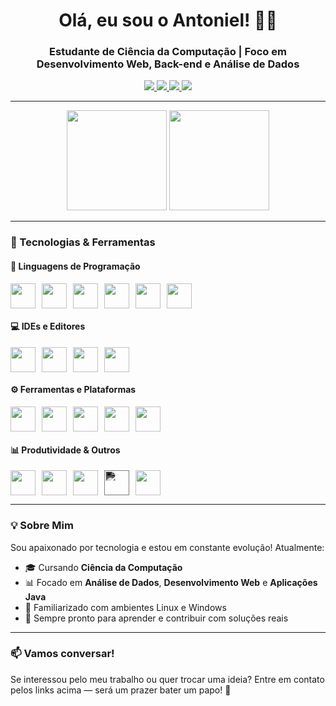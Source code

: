 <h1 align="center">Olá, eu sou o Antoniel! 👋🏻</h1>
<h3 align="center">Estudante de Ciência da Computação | Foco em Desenvolvimento Web, Back-end e Análise de Dados </h3>

<div align="center">
  <a href="https://www.linkedin.com/in/antoniel-bezerra-ti/" target="_blank">
    <img src="https://img.shields.io/badge/LinkedIn-0A66C2?style=for-the-badge&logo=linkedin&logoColor=white"/>
  </a>
  <a href="https://www.instagram.com/antoniel_silva12t/" target="_blank">
    <img src="https://img.shields.io/badge/Instagram-E4405F?style=for-the-badge&logo=instagram&logoColor=white"/>
  </a>
  <a href="mailto:antonielbezerrasilva10@gmail.com">
    <img src="https://img.shields.io/badge/Gmail-D14836?style=for-the-badge&logo=gmail&logoColor=white"/>
  </a>
  <a href="https://wa.me/5599984182844" target="_blank">
    <img src="https://img.shields.io/badge/WhatsApp-25D366?style=for-the-badge&logo=whatsapp&logoColor=white"/>
  </a>
</div>

---

<div align="center">
  <img height="160em" src="https://github-readme-stats.vercel.app/api?username=dev-antoniel&show_icons=true&theme=github_dark"/>
  <img height="160em" src="https://github-readme-stats.vercel.app/api/top-langs/?username=dev-antoniel&layout=compact&theme=github_dark"/>
</div>

---

### 🚀 Tecnologias & Ferramentas

#### 🧠 Linguagens de Programação
<div style="display: flex; gap: 10px;">
  <img src="https://cdn.jsdelivr.net/gh/devicons/devicon/icons/java/java-original.svg" height="40" width="40"/>
  <img src="https://cdn.jsdelivr.net/gh/devicons/devicon/icons/python/python-original.svg" height="40" width="40"/>
  <img src="https://cdn.jsdelivr.net/gh/devicons/devicon/icons/javascript/javascript-original.svg" height="40" width="40"/>
  <img src="https://cdn.jsdelivr.net/gh/devicons/devicon/icons/c/c-original.svg" height="40" width="40"/>
  <img src="https://cdn.jsdelivr.net/gh/devicons/devicon/icons/html5/html5-original.svg" height="40" width="40"/>
  <img src="https://cdn.jsdelivr.net/gh/devicons/devicon/icons/css3/css3-original.svg" height="40" width="40"/>
</div>

#### 💻 IDEs e Editores
<div style="display: flex; gap: 10px;">
  <img src="https://cdn.jsdelivr.net/gh/devicons/devicon/icons/intellij/intellij-original.svg" height="40" width="40"/>
  <img src="https://cdn.jsdelivr.net/gh/devicons/devicon/icons/eclipse/eclipse-original.svg" height="40" width="40"/>
  <img src="https://cdn.jsdelivr.net/gh/devicons/devicon/icons/vscode/vscode-original.svg" height="40" width="40"/>
  <img src="https://cdn.jsdelivr.net/gh/devicons/devicon/icons/pycharm/pycharm-original.svg" height="40" width="40"/>
</div>

#### ⚙️ Ferramentas e Plataformas
<div style="display: flex; gap: 10px;">
  <img src="https://cdn.jsdelivr.net/gh/devicons/devicon/icons/git/git-original.svg" height="40" width="40"/>
  <img src="https://cdn.jsdelivr.net/gh/devicons/devicon/icons/github/github-original.svg" height="40" width="40"/>
  <img src="https://cdn.jsdelivr.net/gh/devicons/devicon/icons/linux/linux-original.svg" height="40" width="40"/>
  <img src="https://cdn.jsdelivr.net/gh/devicons/devicon/icons/windows8/windows8-original.svg" height="40" width="40"/>
  <img src="https://cdn.jsdelivr.net/gh/devicons/devicon/icons/google/google-original.svg" height="40" width="40"/>
</div>

#### 📊 Produtividade & Outros
<div style="display: flex; gap: 10px;">
  <img src="https://img.icons8.com/color/48/microsoft-excel-2019--v1.png" height="40" width="40"/>
  <img src="https://img.icons8.com/color/48/microsoft-word-2019--v1.png" height="40" width="40"/>
  <img src="https://img.icons8.com/color/48/microsoft-powerpoint-2019--v1.png" height="40" width="40"/>
  <img src="https://upload.wikimedia.org/wikipedia/commons/e/e9/Notion-logo.svg" height="40" width="40" style="filter: invert(100%) sepia(0%) saturate(0%) hue-rotate(0deg) brightness(200%) contrast(100%);" />
  <img src="https://img.icons8.com/color/48/arduino.png" height="40" width="40"/>
</div>

---

### 💡 Sobre Mim

Sou apaixonado por tecnologia e estou em constante evolução! Atualmente:

- 🎓 Cursando **Ciência da Computação**
- 📊 Focado em **Análise de Dados**, **Desenvolvimento Web** e **Aplicações Java**
- 🧠 Familiarizado com ambientes Linux e Windows
- 🤝 Sempre pronto para aprender e contribuir com soluções reais

---

### 📫 Vamos conversar!

Se interessou pelo meu trabalho ou quer trocar uma ideia? Entre em contato pelos links acima — será um prazer bater um papo! 🚀
